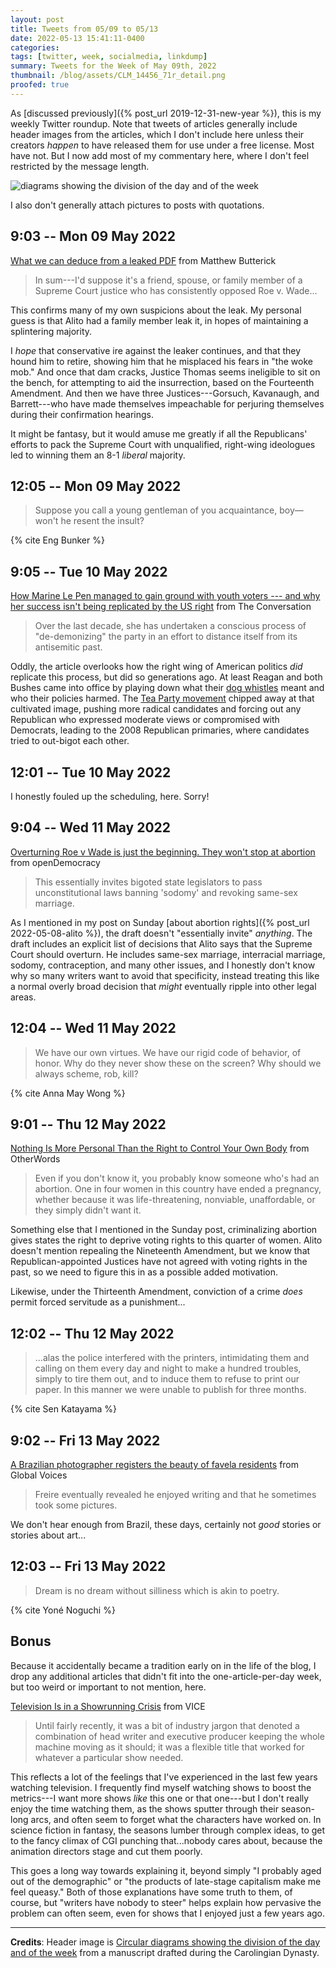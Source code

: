```yaml
---
layout: post
title: Tweets from 05/09 to 05/13
date: 2022-05-13 15:41:11-0400
categories:
tags: [twitter, week, socialmedia, linkdump]
summary: Tweets for the Week of May 09th, 2022
thumbnail: /blog/assets/CLM_14456_71r_detail.png
proofed: true
---
```


As [discussed previously]({% post_url 2019-12-31-new-year %}), this is my weekly Twitter roundup.  Note that tweets of articles generally include header images from the articles, which I don't include here unless their creators *happen* to have released them for use under a free license.  Most have not.  But I now add most of my commentary here, where I don't feel restricted by the message length.

![diagrams showing the division of the day and of the week](/blog/assets/CLM_14456_71r_detail.png "diagrams showing the division of the day and of the week")

I also don't generally attach pictures to posts with quotations.

## 9:03 -- Mon 09 May 2022

[<i class="fab fa-twitter-square"></i>](https://jcolag.github.io/twitter/1523649738330959872) [What we can deduce from a leaked PDF](https://matthewbutterick.com/chron/what-we-can-deduce-from-a-leaked-pdf.html) from Matthew Butterick

 > In sum---I'd suppose it's a friend, spouse, or family member of a Supreme Court justice who has consis­tently opposed Roe v. Wade...

This confirms many of my own suspicions about the leak.  My personal guess is that Alito had a family member leak it, in hopes of maintaining a splintering majority.

I *hope* that conservative ire against the leaker continues, and that they hound him to retire, showing him that he misplaced his fears in "the woke mob."  And once that dam cracks, Justice Thomas seems ineligible to sit on the bench, for attempting to aid the insurrection, based on the Fourteenth Amendment.  And then we have three Justices---Gorsuch, Kavanaugh, and Barrett---who have made themselves impeachable for perjuring themselves during their confirmation hearings.

It might be fantasy, but it would amuse me greatly if all the Republicans' efforts to pack the Supreme Court with unqualified, right-wing ideologues led to winning them an 8-1 *liberal* majority.

## 12:05 -- Mon 09 May 2022

[<i class="fab fa-twitter-square"></i>](https://jcolag.github.io/twitter/1523695540118208512)

 > Suppose you call a young gentleman of you acquaintance, boy—won't he resent the insult?

{% cite Eng Bunker %}

## 9:05 -- Tue 10 May 2022

[<i class="fab fa-twitter-square"></i>](https://jcolag.github.io/twitter/1524012629735493632) [How Marine Le Pen managed to gain ground with youth voters --- and why her success isn't being replicated by the US right](https://theconversation.com/how-marine-le-pen-managed-to-gain-ground-with-youth-voters-and-why-her-success-isnt-being-replicated-by-the-us-right-181937) from The Conversation

 > Over the last decade, she has undertaken a conscious process of "de-demonizing" the party in an effort to distance itself from its antisemitic past.

Oddly, the article overlooks how the right wing of American politics *did* replicate this process, but did so generations ago.  At least Reagan and both Bushes came into office by playing down what their [dog whistles](https://en.wikipedia.org/wiki/Dog_whistle_%28politics%29) meant and who their policies harmed.  The [Tea Party movement](https://en.wikipedia.org/wiki/Tea_Party_movement) chipped away at that cultivated image, pushing more radical candidates and forcing out any Republican who expressed moderate views or compromised with Democrats, leading to the 2008 Republican primaries, where candidates tried to out-bigot each other.

## 12:01 -- Tue 10 May 2022

I honestly fouled up the scheduling, here.  Sorry!

## 9:04 -- Wed 11 May 2022

[<i class="fab fa-twitter-square"></i>](https://jcolag.github.io/twitter/1524374765791760386) [Overturning Roe v Wade is just the beginning. They won't stop at abortion](https://www.opendemocracy.net/en/5050/abortion-america-roe-v-wade-supreme-court-overturning-what-next/) from openDemocracy

 > This essentially invites bigoted state legislators to pass unconstitutional laws banning 'sodomy' and revoking same-sex marriage.

As I mentioned in my post on Sunday [about abortion rights]({% post_url 2022-05-08-alito %}), the draft doesn't "essentially invite" *anything*.  The draft includes an explicit list of decisions that Alito says that the Supreme Court should overturn.  He includes same-sex marriage, interracial marriage, sodomy, contraception, and many other issues, and I honestly don't know why so many writers want to avoid that specificity, instead treating this like a normal overly broad decision that *might* eventually ripple into other legal areas.

## 12:04 -- Wed 11 May 2022

[<i class="fab fa-twitter-square"></i>](https://jcolag.github.io/twitter/1524420064400785415)

 > We have our own virtues. We have our rigid code of behavior, of honor. Why do they never show these on the screen? Why should we always scheme, rob, kill?

{% cite Anna May Wong %}

## 9:01 -- Thu 12 May 2022

[<i class="fab fa-twitter-square"></i>](https://jcolag.github.io/twitter/1524736398737252361) [Nothing Is More Personal Than the Right to Control Your Own Body](https://otherwords.org/nothing-is-more-personal-than-the-right-to-control-your-own-body/) from OtherWords

 > Even if you don't know it, you probably know someone who's had an abortion. One in four women in this country have ended a pregnancy, whether because it was life-threatening, nonviable, unaffordable, or they simply didn't want it.

Something else that I mentioned in the Sunday post, criminalizing abortion gives states the right to deprive voting rights to this quarter of women.  Alito doesn't mention repealing the Nineteenth Amendment, but we know that Republican-appointed Justices have not agreed with voting rights in the past, so we need to figure this in as a possible added motivation.

Likewise, under the Thirteenth Amendment, conviction of a crime *does* permit forced servitude as a punishment...

## 12:02 -- Thu 12 May 2022

[<i class="fab fa-twitter-square"></i>](https://jcolag.github.io/twitter/1524781948685537281)

 > ...alas the police interfered with the printers, intimidating them and calling on them every day and night to make a hundred troubles, simply to tire them out, and to induce them to refuse to print our paper. In this manner we were unable to publish for three months.

{% cite Sen Katayama %}

## 9:02 -- Fri 13 May 2022

[<i class="fab fa-twitter-square"></i>](https://jcolag.github.io/twitter/1525099039557095429) [A Brazilian photographer registers the beauty of favela residents](https://globalvoices.org/2022/05/03/a-brazilian-photographer-registers-the-beauty-of-favela-residents/) from Global Voices

 > Freire eventually revealed he enjoyed writing and that he sometimes took some pictures.

We don't hear enough from Brazil, these days, certainly not *good* stories or stories about art...

## 12:03 -- Fri 13 May 2022

[<i class="fab fa-twitter-square"></i>](https://jcolag.github.io/twitter/1525144588712828928)

 > Dream is no dream without silliness which is akin to poetry.

{% cite Yoné Noguchi %}

## Bonus

Because it accidentally became a tradition early on in the life of the blog, I drop any additional articles that didn't fit into the one-article-per-day week, but too weird or important to not mention, here.

<i class="fas fa-square"></i> [Television Is in a Showrunning Crisis](https://www.vice.com/en/article/epxeze/television-is-in-a-showrunning-crisis) from VICE

 > Until fairly recently, it was a bit of industry jargon that denoted a combination of head writer and executive producer keeping the whole machine moving as it should; it was a flexible title that worked for whatever a particular show needed.

This reflects a lot of the feelings that I've experienced in the last few years watching television.  I frequently find myself watching shows to boost the metrics---I want more shows *like* this one or that one---but I don't really enjoy the time watching them, as the shows sputter through their season-long arcs, and often seem to forget what the characters have worked on.  In science fiction in fantasy, the seasons lumber through complex ideas, to get to the fancy climax of CGI punching that...nobody cares about, because the animation directors stage and cut them poorly.

This goes a long way towards explaining it, beyond simply "I probably aged out of the demographic" or "the products of late-stage capitalism make me feel queasy."  Both of those explanations have some truth to them, of course, but "writers have nobody to steer" helps explain how pervasive the problem can often seem, even for shows that I enjoyed just a few years ago.

* * *

**Credits**:  Header image is [Circular diagrams showing the division of the day and of the week](https://commons.wikimedia.org/wiki/File:CLM_14456_71r_detail.jpg) from a manuscript drafted during the Carolingian Dynasty.
